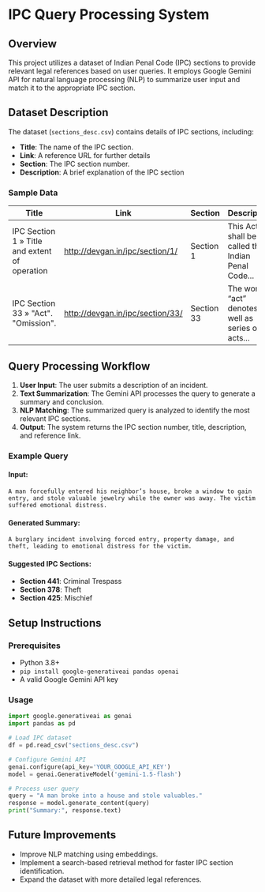 # IPC Query Processing System

## Overview
This project utilizes a dataset of Indian Penal Code (IPC) sections to provide relevant legal references based on user queries. It employs Google Gemini API for natural language processing (NLP) to summarize user input and match it to the appropriate IPC section.

## Dataset Description
The dataset (`sections_desc.csv`) contains details of IPC sections, including:
- **Title**: The name of the IPC section.
- **Link**: A reference URL for further details
- **Section**: The IPC section number.
- **Description**: A brief explanation of the IPC section

### Sample Data
| Title                                          | Link                                    | Section   | Description |
|-----------------------------------------------|----------------------------------------|-----------|-------------|
| IPC Section 1 » Title and extent of operation | http://devgan.in/ipc/section/1/        | Section 1  | This Act shall be called the Indian Penal Code... |
| IPC Section 33 » "Act". "Omission". | http://devgan.in/ipc/section/33/       | Section 33 | The word “act” denotes as well as series of acts... |

## Query Processing Workflow
1. **User Input**: The user submits a description of an incident.
2. **Text Summarization**: The Gemini API processes the query to generate a summary and conclusion.
3. **NLP Matching**: The summarized query is analyzed to identify the most relevant IPC sections.
4. **Output**: The system returns the IPC section number, title, description, and reference link.

### Example Query
#### Input:
```
A man forcefully entered his neighbor’s house, broke a window to gain entry, and stole valuable jewelry while the owner was away. The victim suffered emotional distress.
```
#### Generated Summary:
```
A burglary incident involving forced entry, property damage, and theft, leading to emotional distress for the victim.
```
#### Suggested IPC Sections:
- **Section 441**: Criminal Trespass
- **Section 378**: Theft
- **Section 425**: Mischief

## Setup Instructions
### Prerequisites
- Python 3.8+
- `pip install google-generativeai pandas openai`
- A valid Google Gemini API key

### Usage
```python
import google.generativeai as genai
import pandas as pd

# Load IPC dataset
df = pd.read_csv("sections_desc.csv")

# Configure Gemini API
genai.configure(api_key='YOUR_GOOGLE_API_KEY')
model = genai.GenerativeModel('gemini-1.5-flash')

# Process user query
query = "A man broke into a house and stole valuables."
response = model.generate_content(query)
print("Summary:", response.text)
```

## Future Improvements
- Improve NLP matching using embeddings.
- Implement a search-based retrieval method for faster IPC section identification.
- Expand the dataset with more detailed legal references.



